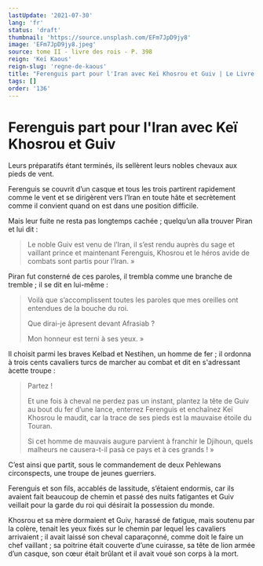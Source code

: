 ```yaml
---
lastUpdate: '2021-07-30'
lang: 'fr'
status: 'draft'
thumbnail: 'https://source.unsplash.com/EFm7JpD9jy8'
image: 'EFm7JpD9jy8.jpeg'
source: tome II - livre des rois - P. 398
reign: 'Keï Kaous'
reign-slug: 'regne-de-kaous'
title: "Ferenguis part pour l'Iran avec Keï Khosrou et Guiv | Le Livre des Rois | Shâhnâmeh"
tags: []
order: '136'
---
```


<!-- LTeX: language=fr -->

# Ferenguis part pour l'Iran avec Keï Khosrou et Guiv

Leurs préparatifs étant terminés, ils sellèrent leurs nobles chevaux aux pieds de vent.

Ferenguis se couvrit d’un casque et tous les trois partirent rapidement comme le vent et se dirigèrent vers l’Iran en toute hâte et secrètement comme il convient quand on est dans une position difficile.

Mais leur fuite ne resta pas longtemps cachée ; quelqu’un alla trouver Piran et lui dit :

> Le noble Guiv est venu de l’Iran, il s’est rendu auprès du sage et vaillant prince et maintenant Ferenguis, Khosrou et le héros avide de combats sont partis pour l’Iran. »

Piran fut consterné de ces paroles, il trembla comme une branche de tremble ; il se dit en lui-même :

> Voilà que s’accomplissent toutes les paroles que mes oreilles ont entendues de la bouche du roi.
>
> Que dirai-je âpresent devant Afrasiab ?
>
> Mon honneur est terni à ses yeux. »

Il choisit parmi les braves Kelbad et Nestihen, un homme de fer ; il ordonna à trois cents cavaliers turcs de marcher au combat et dit en s'adressant àcette troupe :

> Partez !
>
> Et une fois à cheval ne perdez pas un instant, plantez la tête de Guiv au bout du fer d’une lance, enterrez Ferenguis et enchaînez Keï Khosrou le maudit, car la trace de ses pieds est la mauvaise étoile du Touran.
>
> Si cet homme de mauvais augure parvient à franchir le Djihoun, quels malheurs ne causera-t-il pasà ce pays et à ces grands ! »

C’est ainsi que partit, sous le commandement de deux Pehlewans circonspects, une troupe de jeunes guerriers.

Ferenguis et son fils, accablés de lassitude, s’étaient endormis, car ils avaient fait beaucoup de chemin et passé des nuits fatigantes et Guiv veillait pour la garde du roi qui désirait la possession du monde.

Khosrou et sa mère dormaient et Guiv, harassé de fatigue, mais soutenu par la colère, tenait les yeux fixés sur le chemin par lequel les cavaliers arrivaient ; il avait laissé son cheval caparaçonné, comme doit le faire un chef vaillant ; sa poitrine était couverte d’une cuirasse, sa tête de lion armée d’un casque, son cœur était brûlant et il avait voué son corps à la mort.
